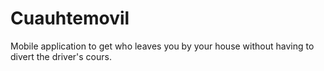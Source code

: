 # Cuauhtemovil
Mobile application to get who leaves you by your house without having to divert the driver's cours.
